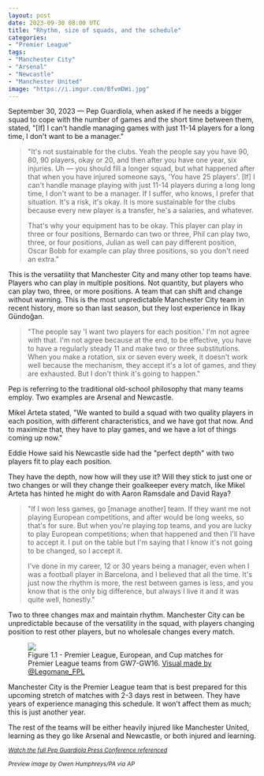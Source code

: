 ```yaml
---
layout: post
date: 2023-09-30 08:00 UTC
title: "Rhythm, size of squads, and the schedule"
categories:
- "Premier League"
tags:
- "Manchester City"
- "Arsenal"
- "Newcastle"
- "Manchester United"
image: "https://i.imgur.com/BfvmDWi.jpg"
---
```


September 30, 2023 — Pep Guardiola, when asked if he needs a bigger squad to cope with the number of games and the short time between them, stated, "[If] I can't handle managing games with just 11-14 players for a long time, I don't want to be a manager."

<!---more--->

> "It's not sustainable for the clubs. Yeah the people say you have 90, 80, 90 players, okay or 20, and then after you have one year, six injuries. Uh — you should fill a longer squad, but what happened after that when you have injured someone says, 'You have 25 players'. [If] I can't handle manage playing with just 11-14 players during a long long time, I don't want to be a manager. If I suffer, who knows, I prefer that situation. It's a risk, it's okay. It is more sustainable for the clubs because every new player is a transfer, he's a salaries, and whatever. 
> 
> That's why your equipment has to be okay. This player can play in three or four positions, Bernardo can two or three, Phil can play two, three, or four positions, Julian as well can pay different position, Oscar Bobb for example can play three positions, so you don't need an extra."

This is the versatility that Manchester City and many other top teams have. Players who can play in multiple positions. Not quantity, but players who can play two, three, or more positions. A team that can shift and change without warning. This is the most unpredictable Manchester City team in recent history, more so than last season, but they lost experience in Ilkay Gündoğan.

> "The people say 'I want two players for each position.' I'm not agree with that. I'm not agree because at the end, to be effective, you have to have a regularly steady 11 and make two or three substitutions. When you make a rotation, six or seven every week, it doesn't work well because the mechanism, they accept it's a lot of games, and they are exhausted. But I don't think it's going to happen."

Pep is referring to the traditional old-school philosophy that many teams employ. Two examples are Arsenal and Newcastle.

Mikel Arteta stated, "We wanted to build a squad with two quality players in each position, with different characteristics, and we have got that now. And to maximize that, they have to play games, and we have a lot of things coming up now."

Eddie Howe said his Newcastle side had the "perfect depth" with two players fit to play each position.

They have the depth, now how will they use it? Will they stick to just one or two changes or will they change their goalkeeper every match, like Mikel Arteta has hinted he might do with Aaron Ramsdale and David Raya? 

> "If I won less games, go [manage another] team. If they want me not playing European competitions, and after would be long weeks, so that's for sure. But when you're playing top teams, and you are lucky to play European competitions; when that happened and then I'll have to accept it. I put on the table but I'm saying that I know it's not going to be changed, so I accept it. 
> 
> I've done in my career, 12 or 30 years being a manager, even when I was a football player in Barcelona, and I believed that all the time. It's just now the rhythm is more, the rest between games is less, and you know that is the only big difference, but always I live it and it was quite well, honestly."

Two to three changes max and maintain rhythm. Manchester City can be unpredictable because of the versatility in the squad, with players changing position to rest other players, but no wholesale changes every match.

<figure>
    <img src="https://i.imgur.com/YKuVlZV.jpg">
    <figcaption>Figure 1.1 - Premier League, European, and Cup matches for Premier League teams from GW7-GW16. <a href="https://x.com/legomane_fpl/status/1707651879151280363?s=46&t=YC8lQJTh43E_mBQW40Ct2g">Visual made by @Legomane_FPL</a></figcaption>
</figure>

Manchester City is the Premier League team that is best prepared for this upcoming stretch of matches with 2-3 days rest in between. They have years of experience managing this schedule. It won't affect them as much; this is just another year.

The rest of the teams will be either heavily injured like Manchester United, learning as they go like Arsenal and Newcastle, or both injured and learning.

<small><em>
<a href="https://youtu.be/vFGBaVnQuYk?si=wugrhpj5Sd3FASSp">Watch the full Pep Guardiola Press Conference referenced</a>

Preview image by Owen Humphreys/PA via AP
</em></small>
